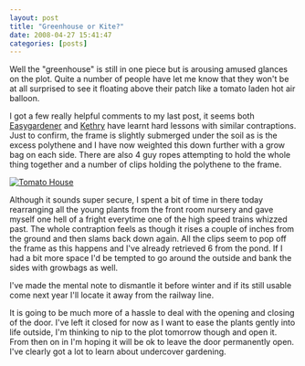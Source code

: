 ```yaml
---
layout: post
title: "Greenhouse or Kite?"
date: 2008-04-27 15:41:47
categories: [posts]
---
```


Well the "greenhouse" is still in one piece but is arousing amused glances on the plot. Quite a number of people have let me know that they won't be at all surprised to see it floating above their patch like a tomato laden hot air balloon.

I got a few really helpful comments to my last post, it seems both [Easygardener](https://greenforks.com/) and [Kethry](https://kethry.wordpress.com/) have learnt hard lessons with similar contraptions. Just to confirm, the frame is slightly submerged under the soil as is the excess polythene and I have now weighted this down further with a grow bag on each side. There are also 4 guy ropes attempting to hold the whole thing together and a number of clips holding the polythene to the frame.

[![Tomato House](https://farm3.static.flickr.com/2304/2445938950_ece3bda512_m.jpg)](https://www.flickr.com/photos/warriorwomen/2445938950/)

Although it sounds super secure, I spent a bit of time in there today rearranging all the young plants from the front room nursery and gave myself one hell of a fright everytime one of the high speed trains whizzed past. The whole contraption feels as though it rises a couple of inches from the ground and then slams back down again. All the clips seem to pop off the frame as this happens and I've already retrieved 6 from the pond. If I had a bit more space I'd be tempted to go around the outside and bank the sides with growbags as well.

I've made the mental note to dismantle it before winter and if its still usable come next year I'll locate it away from the railway line.

It is going to be much more of a hassle to deal with the opening and closing of the door. I've left it closed for now as I want to ease the plants gently into life outside, I'm thinking to nip to the plot tomorrow though and open it. From then on in I'm hoping it will be ok to leave the door permanently open. I've clearly got a lot to learn about undercover gardening.
